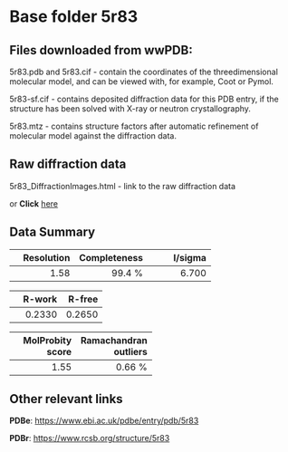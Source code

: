 # Base folder 5r83

## Files downloaded from wwPDB:

5r83.pdb and 5r83.cif - contain the coordinates of the threedimensional molecular model, and can be viewed with, for example, Coot or Pymol.

5r83-sf.cif - contains deposited diffraction data for this PDB entry, if the structure has been solved with X-ray or neutron crystallography.

5r83.mtz - contains structure factors after automatic refinement of molecular model against the diffraction data.

## Raw diffraction data

5r83_DiffractionImages.html - link to the raw diffraction data 

or **Click** [here](https://zenodo.org/record/3730610) 

## Data Summary
|   | Resolution | Completeness| I/sigma |
|---|-------------:|----------------:|--------------:|
|   |1.58|99.4  %|<img width=50/>6.700|

|   | **R-work**| **R-free**   
|---|-------------:|----------------:|           
||0.2330|0.2650|

|   |**MolProbity<br>score**| **Ramachandran<br>outliers** 
|---|-------------:|----------------:|
||1.55|0.66 %|

## Other relevant links 
**PDBe**:  https://www.ebi.ac.uk/pdbe/entry/pdb/5r83
 
**PDBr**: https://www.rcsb.org/structure/5r83 

